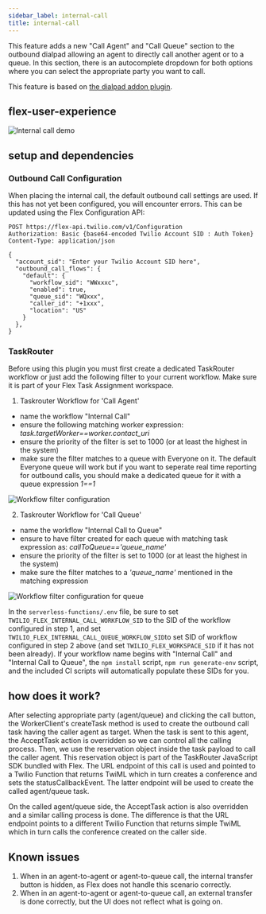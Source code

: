 ```yaml
---
sidebar_label: internal-call
title: internal-call
---
```


This feature adds a new "Call Agent" and "Call Queue" section to the outbound dialpad allowing an agent to directly call another agent or to a queue. In this section, there is an autocomplete dropdown for both options where you can select the appropriate party you want to call.

This feature is based on [the dialpad addon plugin](https://github.com/twilio-professional-services/flex-dialpad-addon-plugin).

## flex-user-experience

![Internal call demo](/img/features/internal-call/outbound_call_queue.gif)

## setup and dependencies

### Outbound Call Configuration

When placing the internal call, the default outbound call settings are used. If this has not yet been configured, you will encounter errors. This can be updated using the Flex Configuration API:

```
POST https://flex-api.twilio.com/v1/Configuration
Authorization: Basic {base64-encoded Twilio Account SID : Auth Token}
Content-Type: application/json

{
  "account_sid": "Enter your Twilio Account SID here",
  "outbound_call_flows": {
    "default": {
      "workflow_sid": "WWxxxc",
      "enabled": true,
      "queue_sid": "WQxxx",
      "caller_id": "+1xxx",
      "location": "US"
    }
  },
}
```

### TaskRouter

Before using this plugin you must first create a dedicated TaskRouter workflow or just add the following filter to your current workflow. Make sure it is part of your Flex Task Assignment workspace.

1. Taskrouter Workflow for 'Call Agent'
  - name the workflow "Internal Call"
  - ensure the following matching worker expression: _task.targetWorker==worker.contact_uri_
  - ensure the priority of the filter is set to 1000 (or at least the highest in the system)
  - make sure the filter matches to a queue with Everyone on it. The default Everyone queue will work but if you want to seperate real time reporting for outbound calls, you should make a dedicated queue for it with a queue expression _1==1_

![Workflow filter configuration](/img/features/internal-call/outbound-filter.png)

2. Taskrouter Workflow for 'Call Queue'
  - name the workflow "Internal Call to Queue"
  - ensure to have filter created for each queue with matching task expression as: _callToQueue=='queue_name'_
  - ensure the priority of the filter is set to 1000 (or at least the highest in the system)
  - make sure the filter matches to a _'queue_name'_ mentioned in the matching expression

![Workflow filter configuration for queue](/img/features/internal-call/outbound-call-queue.png)

In the `serverless-functions/.env` file, be sure to set `TWILIO_FLEX_INTERNAL_CALL_WORKFLOW_SID` to the SID of the workflow configured in step 1,
and set `TWILIO_FLEX_INTERNAL_CALL_QUEUE_WORKFLOW_SID`to set SID of workflow configured in step 2 above (and set `TWILIO_FLEX_WORKSPACE_SID` if it has not been already). If your workflow name begins with "Internal Call" and "Internal Call to Queue", the `npm install` script, `npm run generate-env` script, and the included CI scripts will automatically populate these SIDs for you.

## how does it work?

After selecting appropriate party (agent/queue) and clicking the call button, the WorkerClient's createTask method is used to create the outbound call task having the caller agent as target. When the task is sent to this agent, the AcceptTask action is overridden so we can control all the calling process. Then, we use the reservation object inside the task payload to call the caller agent. This reservation object is part of the TaskRouter JavaScript SDK bundled with Flex. The URL endpoint of this call is used and pointed to a Twilio Function that returns TwiML which in turn creates a conference and sets the statusCallbackEvent. The latter endpoint will be used to create the called agent/queue task.

On the called agent/queue side, the AcceptTask action is also overridden and a similar calling process is done. The difference is that the URL endpoint points to a different Twilio Function that returns simple TwiML which in turn calls the conference created on the caller side.

## Known issues

1. When in an agent-to-agent or agent-to-queue call, the internal transfer button is hidden, as Flex does not handle this scenario correctly.
2. When in an agent-to-agent or agent-to-queue call, an external transfer is done correctly, but the UI does not reflect what is going on.
